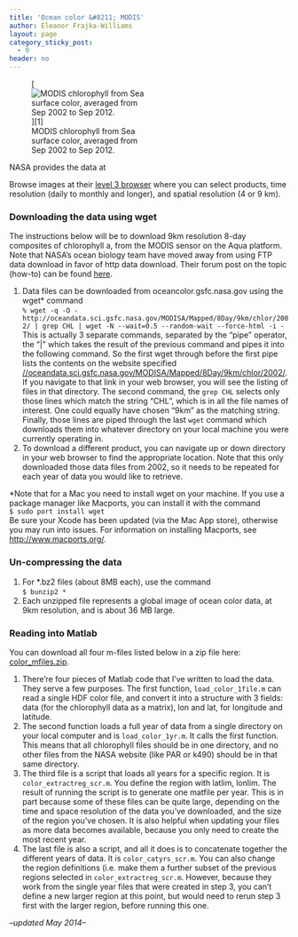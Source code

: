 ```yaml
---
title: 'Ocean color &#8211; MODIS'
author: Eleanor Frajka-Williams
layout: page
category_sticky_post:
  - 0
header: no
---
```

<figure id="attachment_1087" style="width: 208px;" class="wp-caption alignright">[<img src="http://i1.wp.com/69.195.124.112/~frajkawi/_sites/wp-content/uploads/2012/10/modis_chl1-208x300.png?resize=208%2C300" alt="MODIS chlorophyll from Sea surface color, averaged from Sep 2002 to Sep 2012." class="size-medium wp-image-1087" data-recalc-dims="1" />][1]<figcaption class="wp-caption-text">MODIS chlorophyll from Sea surface color, averaged from Sep 2002 to Sep 2012.</figcaption></figure>NASA provides the data at <http://oceancolor.gsfc.nasa.gov/>

Browse images at their [level 3 browser][2] where you can select products, time resolution (daily to monthly and longer), and spatial resolution (4 or 9 km).

### Downloading the data using wget

The instructions below will be to download 9km resolution 8-day composites of chlorophyll a, from the MODIS sensor on the Aqua platform. Note that NASA&#8217;s ocean biology team have moved away from using FTP data download in favor of http data download. Their forum post on the topic (how-to) can be found [here][3].

  1. Data files can be downloaded from oceancolor.gsfc.nasa.gov using the wget* command  
    `% wget -q -O - http://oceandata.sci.gsfc.nasa.gov/MODISA/Mapped/8Day/9km/chlor/2002/ | grep CHL | wget -N --wait=0.5 --random-wait --force-html -i -`  
    This is actually 3 separate commands, separated by the &#8220;pipe&#8221; operator, the &#8220;|&#8221; which takes the result of the previous command and pipes it into the following command. So the first wget through before the first pipe lists the contents on the website specified [//oceandata.sci.gsfc.nasa.gov/MODISA/Mapped/8Day/9km/chlor/2002/][4]. If you navigate to that link in your web browser, you will see the listing of files in that directory. The second command, the `grep CHL` selects only those lines which match the string &#8220;CHL&#8221;, which is in all the file names of interest. One could equally have chosen &#8220;9km&#8221; as the matching string. Finally, those lines are piped through the last `wget` command which downloads them into whatever directory on your local machine you were currently operating in. 
  2. To download a different product, you can navigate up or down directory in your web browser to find the appropriate location. Note that this only downloaded those data files from 2002, so it needs to be repeated for each year of data you would like to retrieve.

*Note that for a Mac you need to install wget on your machine. If you use a package manager like Macports, you can install it with the command  
`$ sudo port install wget`  
Be sure your Xcode has been updated (via the Mac App store), otherwise you may run into issues. For information on installing Macports, see <http://www.macports.org/>.

### Un-compressing the data

  1. For *.bz2 files (about 8MB each), use the command  
    `$ bunzip2 *`
  2. Each unzipped file represents a global image of ocean color data, at 9km resolution, and is about 36 MB large. 

### Reading into Matlab

You can download all four m-files listed below in a zip file here: [color_mfiles.zip][5].

  1. There&#8217;re four pieces of Matlab code that I&#8217;ve written to load the data. They serve a few purposes. The first function, `load_color_1file.m` can read a single HDF color file, and convert it into a structure with 3 fields: data (for the chlorophyll data as a matrix), lon and lat, for longitude and latitude.
  2. The second function loads a full year of data from a single directory on your local computer and is `load_color_1yr.m`. It calls the first function. This means that all chlorophyll files should be in one directory, and no other files from the NASA website (like PAR or k490) should be in that same directory. 
  3. The third file is a script that loads all years for a specific region. It is `color_extractreg_scr.m`. You define the region with latlim, lonlim. The result of running the script is to generate one matfile per year. This is in part because some of these files can be quite large, depending on the time and space resolution of the data you&#8217;ve downloaded, and the size of the region you&#8217;ve chosen. It is also helpful when updating your files as more data becomes available, because you only need to create the most recent year.
  4. The last file is also a script, and all it does is to concatenate together the different years of data. It is `color_catyrs_scr.m`. You can also change the region definitions (i.e. make them a further subset of the previous regions selected in `color_extractreg_scr.m`. However, because they work from the single year files that were created in step 3, you can&#8217;t define a new larger region at this point, but would need to rerun step 3 first with the larger region, before running this one.

*&#8211;updated May 2014&#8211;*

 [1]: http://i2.wp.com/observationaloceanography.com/wp-content/uploads/2012/10/modis_chl1.png
 [2]: http://oceancolor.gsfc.nasa.gov/cgi/l3?per=DAY
 [3]: http://oceancolor.gsfc.nasa.gov/forum/oceancolor/topic_show.pl?tid=3081
 [4]: http://oceandata.sci.gsfc.nasa.gov/MODISA/Mapped/8Day/9km/chlor/2002/
 [5]: https://www.dropbox.com/s/fk90waoxa4qjq2h/color_mfiles.zip